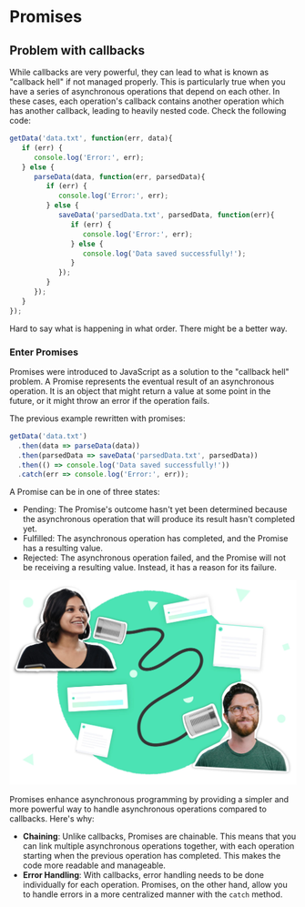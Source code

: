 # Promises

## Problem with callbacks

While callbacks are very powerful, they can lead to what is known as "callback hell" if not managed properly. This is particularly true when you have a series of asynchronous operations that depend on each other. In these cases, each operation's callback contains another operation which has another callback, leading to heavily nested code. Check the following code:

```jsx
getData('data.txt', function(err, data){
   if (err) {
      console.log('Error:', err);
   } else {
      parseData(data, function(err, parsedData){
         if (err) {
            console.log('Error:', err);
         } else {
            saveData('parsedData.txt', parsedData, function(err){
               if (err) {
                  console.log('Error:', err);
               } else {
                  console.log('Data saved successfully!');
               }
            });
         }
      });
   }
});
```

Hard to say what is happening in what order. There might be a better way.

### Enter Promises

Promises were introduced to JavaScript as a solution to the "callback hell" problem. A Promise represents the eventual result of an asynchronous operation. It is an object that might return a value at some point in the future, or it might throw an error if the operation fails.

The previous example rewritten with promises:

```jsx
getData('data.txt')
  .then(data => parseData(data))
  .then(parsedData => saveData('parsedData.txt', parsedData))
  .then(() => console.log('Data saved successfully!'))
  .catch(err => console.log('Error:', err));
```

A Promise can be in one of three states:

- Pending: The Promise's outcome hasn't yet been determined because the asynchronous operation that will produce its result hasn't completed yet.
- Fulfilled: The asynchronous operation has completed, and the Promise has a resulting value.
- Rejected: The asynchronous operation failed, and the Promise will not be receiving a resulting value. Instead, it has a reason for its failure.

![Untitled](/front-end-course/asynchronous-javascript/intro-to-asyncronous-programing/untitled.png)

Promises enhance asynchronous programming by providing a simpler and more powerful way to handle asynchronous operations compared to callbacks. Here's why:

- **Chaining**: Unlike callbacks, Promises are chainable. This means that you can link multiple asynchronous operations together, with each operation starting when the previous operation has completed. This makes the code more readable and manageable.
- **Error Handling**: With callbacks, error handling needs to be done individually for each operation. Promises, on the other hand, allow you to handle errors in a more centralized manner with the `catch` method.